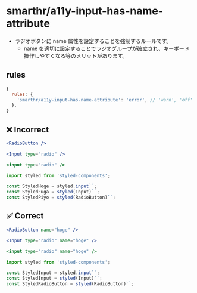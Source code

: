 # smarthr/a11y-input-has-name-attribute

- ラジオボタンに name 属性を設定することを強制するルールです。
  - name を適切に設定することでラジオグループが確立され、キーボード操作しやすくなる等のメリットがあります。

## rules

```js
{
  rules: {
    'smarthr/a11y-input-has-name-attribute': 'error', // 'warn', 'off'
  },
}
```

## ❌ Incorrect

```jsx
<RadioButton />
```

```jsx
<Input type="radio" />
```

```jsx
<input type="radio" />
```

```jsx
import styled from 'styled-components';

const StyledHoge = styled.input``;
const StyledFuga = styled(Input)``;
const StyledPiyo = styled(RadioButton)``;
```

## ✅ Correct

```jsx
<RadioButton name="hoge" />
```

```jsx
<Input type="radio" name="hoge" />
```

```jsx
<input type="radio" name="hoge" />
```

```jsx
import styled from 'styled-components';

const StyledInput = styled.input``;
const StyledInput = styled(Input)``;
const StyledRadioButton = styled(RadioButton)``;
```
